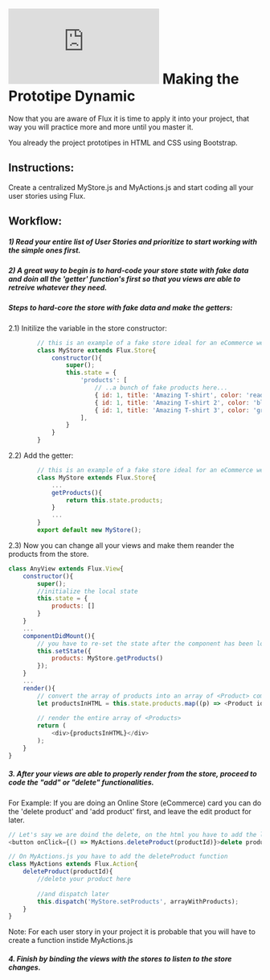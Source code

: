 # ![alt text](https://assets.breatheco.de/apis/img/images.php?blob&random&cat=icon&tags=breathecode,32)  Making the Prototipe Dynamic

Now that you are aware of Flux it is time to apply it into your project, 
that way you will practice more and more until you master it.

You already the project prototipes in HTML and CSS using Bootstrap.

## Instructions:

Create a centralized MyStore.js and MyActions.js 
and start coding all your user stories using Flux.

## Workflow:

##### 1) Read your entire list of User Stories and prioritize to start working with  the simple ones first.

##### 2) A great way to begin is to hard-code your store state with fake data and doin all the 'getter' function's first so that you views are able to retreive whatever they need.

##### Steps to hard-core the store with fake data and make the getters:

2.1) Initilize the variable in the store constructor:
    
```js
        // this is an example of a fake store ideal for an eCommerce website hard-coded with a bunch of fake products
        class MyStore extends Flux.Store{
            constructor(){
                super();
                this.state = {
                    'products': [
                        // ..a bunch of fake products here...
                        { id: 1, title: 'Amazing T-shirt', color: 'read'},
                        { id: 1, title: 'Amazing T-shirt 2', color: 'blue'},
                        { id: 1, title: 'Amazing T-shirt 3', color: 'green'}
                    ],
                }
            }
        }
```
2.2) Add the getter:
```js
        // this is an example of a fake store ideal for an eCommerce website hard-coded with a bunch of fake products
        class MyStore extends Flux.Store{
            ...
            getProducts(){
                return this.state.products;
            }
            ...
        }
        export default new MyStore();
```

2.3) Now you can change all your views and make them reander the products from the store.

```js
class AnyView extends Flux.View{
    constructor(){
        super();
        //initialize the local state
        this.state = {
            products: []
        }
    }
    ...
    componentDidMount(){
        // you have to re-set the state after the component has been loaded.
        this.setState({
            products: MyStore.getProducts()
        });
    }
    ...
    render(){
        // convert the array of products into an array of <Product> components
        let productsInHTML = this.state.products.map((p) => <Product id={p.id} title={p.title} />));
        
        // render the entire array of <Products>
        return (
            <div>{productsInHTML}</div>
        );
    }
}

```
##### 3. After your views are able to properly render from the store, proceed to code the "add" or "delete" functionalities.

For Example: If you are doing an Online Store (eCommerce) card you can do the 'delete product' and 'add product' first, and leave the edit product for later.

```js
// Let's say we are doind the delete, on the html you have to add the listener to the DOM element that will trigger the delete
<button onClick={() => MyActions.deleteProduct(productId)}>delete product</button>

// On MyActions.js you have to add the deleteProduct function
class MyActions extends Flux.Action{
    deleteProduct(productId){
        //delete your product here
        
        //and dispatch later
        this.dispatch('MyStore.setProducts', arrayWithProducts);
    }
}
```
Note: For each user story in your project it is probable that you will have to create a function instide MyActions.js

##### 4. Finish by binding the views with the stores to listen to the store changes.
